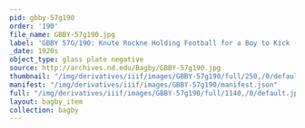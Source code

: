 ```yaml
---
pid: gbby-57g190
order: '190'
file_name: GBBY-57g190.jpg
label: 'GBBY 57G/190: Knute Rockne Holding Football for a Boy to Kick - c1920s'
_date: 1920s
object_type: glass plate negative
source: http://archives.nd.edu/Bagby/GBBY-57g190.jpg
thumbnail: "/img/derivatives/iiif/images/GBBY-57g190/full/250,/0/default.jpg"
manifest: "/img/derivatives/iiif/images/GBBY-57g190/manifest.json"
full: "/img/derivatives/iiif/images/GBBY-57g190/full/1140,/0/default.jpg"
layout: bagby_item
collection: bagby
---
```

